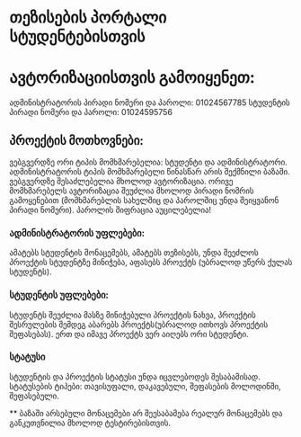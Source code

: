 ﻿# თეზისების პორტალი სტუდენტებისთვის
 
# ავტორიზაციისთვის გამოიყენეთ:

ადმინისტრატორის პირადი ნომერი და პაროლი: 01024567785
სტუდენტის პირადი ნომერი და პაროლი: 01024595756
 
## პროექტის მოთხოვნები: 

ვებგვერდზე ორი ტიპის მომხმარებელია: სტუდენტი და ადმინისტრატორი.
ადმინისტრატორის ტიპის მომხმარებელი წინასწარ არის შექმნილი ბაზაში.
ვებგვერდზე შესაძლებელია მხოლოდ ავტორიზაცია.
ორივე მომხმარებელს ავტორიზაცია შეუძლია მხოლოდ პირადი ნომრის გამოყენებით (მომხმარებლის სახელშიც და პაროლშიც უნდა შეიყვანონ პირადი ნომერი).
პაროლის შიფრაცია აუცილებელია!

### ადმინისტრატორის უფლებები:

ამატებს სტუდენტის მონაცემებს,
ამატებს თეზისებს,
უნდა შეეძლოს პროექტის სტუდენტზე მინიჭება,
აფასებს პროექტს (უბრალოდ უწერს ქულას სტუდენტს).

### სტუდენტის უფლებები:

სტუდენტს შეუძლია მასზე მინიჭებული პროექტის ნახვა,
პროექტის შესრულების შემდეგ აბარებს პროექტს(უბრალოდ ითხოვს პროექტის შეფასებას).
ერთ და იმავე პროექტს ვერ აიღებს ორი სტუდენტი.

### სტატუსი

სტუდენტის და პროექტის სტატუსი უნდა იცვლებოდეს შესაბამისად.
სტატუსების ტიპები: თავისუფალი, დაკავებული, შეფასების მოლოდინში, შეფასებული. 


** ბაზაში არსებული მონაცემები არ შეესაბამება რეალურ მონაცემებს და განკუთვნილია მხოლოდ ტესტირებისთვის.


 
 
 
